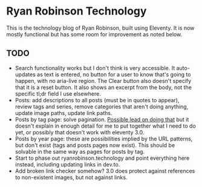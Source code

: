 # Ryan Robinson Technology

This is the technology blog of Ryan Robinson, built using Eleventy. It is now mostly functional but has some room for improvement as noted below.

## TODO

- Search functionality works but I don't think is very accessible. It auto-updates as text is entered, no button for a user to know that's going to happen, with no aria-live region. The Clear button also doesn't specify that it is a reset button. It also shows an excerpt from the body, not the specific tl;dr field I use elsewhere.
- Posts: add descriptions to all posts (must be in quotes to appear), review tags and series, remove categories that aren't doing anything, update image paths, update link paths.
- Posts by tag page: solve pagination. [Possible lead on doing that](https://desmondrivet.com/2022/03/23/eleventy-pagination) but it doesn't explain in enough detail for me to put together what I need to do yet, or possibly that doesn't work with eleventy 3.0.
- Posts by year page: these are possibilities implied by the URL patterns, but don't exist (tags and posts pages now exist). This should be solvable in the same way as pages for posts by tag.
- Start to phase out ryanrobinson.technology and point everything here instead, including updating links in dev.to.
- Add broken link checker somehow? 3.0 does protect against references to non-existent images, but not against links.
